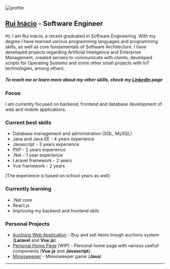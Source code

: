 
![profile](https://media-exp1.licdn.com/dms/image/C4D03AQFYOcOfyoUALA/profile-displayphoto-shrink_800_800/0/1619614915833?e=1641427200&v=beta&t=Y7Yjn-70VgocHM0fX-qLXzoeTeIxm0oSLNtu3ZC9Akg "profile")

## [Rui Inácio](https://www.linkedin.com/in/ruinacio17-21/ "LinkedIn") - Software Engineer

Hi, I am Rui Inácio, a recent graduated in Software Engineering.
With my degree I have learned various programming languages and programming skills,
as well as core fundamentals of Software Architecture.
I have developed projects regarding Artificial Inteligence and Enterprise Management, created servers to communicate with clients, developed scripts for Operating Systems and some other small projects with IoT technologies, among others.

##### To reach me or learn more about my other skills, check my  [LinkedIn](https://www.linkedin.com/in/ruinacio17-21/ "LinkedIn") page

### Focus
I am currently focused on backend, frontend and database development of web and mobile applications.

### Current best skills

- Database management and administration (SQL, MySQL)
- Java and Java EE - 4 years experience
- Javascript - 3 years experience
- PhP - 2 years experience
- .Net - 1 year experience
- Laravel framework - 2 years
- Vue framework - 2 years

(The experience is based on school years as well)

### Currently learning

- .Net core
- React.js
- Improving my backend and frontend skils


### Personal Projects

- [Auctions Web Application](https://github.com/Rui-Inacio/auctions_laravel/ "Auctions") - Buy and sell items trough auctions system (**Laravel** and **Vue.js**)
- [Personal Home Page](https://github.com/Rui-Inacio/landing-page/ "LandingPage") [WIP] - Personal home page with various usefull components (**Vue.js** and **Javascript**)
- [Minesweeper](https://github.com/Rui-Inacio/MinesFinder/ "Minesweeper") - Minesweeper game (**Java**)
----------



